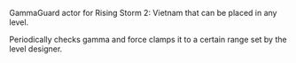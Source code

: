 GammaGuard actor for Rising Storm 2: Vietnam that can be placed in any level.

Periodically checks gamma and force clamps it to a certain range set by the level designer.
